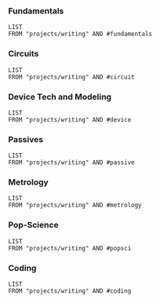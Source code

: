 ### Fundamentals
```dataview
LIST
FROM "projects/writing" AND #fundamentals
```
### Circuits
```dataview
LIST
FROM "projects/writing" AND #circuit 
```
### Device Tech and Modeling
```dataview
LIST
FROM "projects/writing" AND #device
```
### Passives
```dataview
LIST
FROM "projects/writing" AND #passive
```
### Metrology
```dataview
LIST
FROM "projects/writing" AND #metrology
```
### Pop-Science
```dataview
LIST
FROM "projects/writing" AND #popsci
```
### Coding
```dataview
LIST
FROM "projects/writing" AND #coding
```

